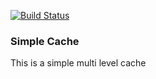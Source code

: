 [![Build Status](https://travis-ci.org/mborkunov/cache.svg?branch=master)](https://travis-ci.org/mborkunov/cache)

### Simple Cache

This is a simple multi level cache